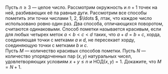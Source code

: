 Пусть $n\ge 3$ — целое число. Рассмотрим окружность и $n+1$ точек на ней, разбивающих её па равные дуги. Рассмотрим все способы пометить эти точки числами $1$, $2$, $\ldots $, $n$так, что каждое число использовано ровно один раз. Два способа, отличающихся поворотом, считаются одинаковыми. Способ пометки называется красивым, если для любых четырех меток  $a < b < c < d$ таких, что $a+d=b+c$, хорда, соединяющая точки с метками $a$ и $d$, не пересекает хорду, соединяющую точки с метками $b$ и $c$.
<br>Пусть $M$ — количество красивых способов пометки. Пусть $N$ — количество упорядоченных пар $\left( x,y \right)$ натуральных чисел, удовлетворяющих условиям $x+y\le n$ и НОД$\left( x,y \right)=1$. Докажите, что $M=N+1$.